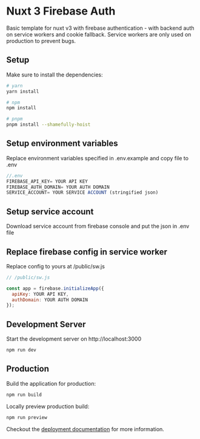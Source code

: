 # Nuxt 3 Firebase Auth

Basic template for nuxt v3 with firebase authentication - with backend auth on service workers and cookie fallback. Service workers are only used on production to prevent bugs.

## Setup

Make sure to install the dependencies:

```bash
# yarn
yarn install

# npm
npm install

# pnpm
pnpm install --shamefully-hoist
```

## Setup environment variables

Replace environment variables specified in .env.example and copy file to .env

```js
//.env
FIREBASE_API_KEY= YOUR API KEY
FIREBASE_AUTH_DOMAIN= YOUR AUTH DOMAIN
SERVICE_ACCOUNT= YOUR SERVICE ACCOUNT (stringified json)
```

## Setup service account

Download service account from firebase console and put the json in .env file

## Replace firebase config in service worker

Replace config to yours at /public/sw.js

```js
// /public/sw.js

const app = firebase.initializeApp({
  apiKey: YOUR API KEY,
  authDomain: YOUR AUTH DOMAIN
});
```

## Development Server

Start the development server on http://localhost:3000

```bash
npm run dev
```

## Production

Build the application for production:

```bash
npm run build
```

Locally preview production build:

```bash
npm run preview
```

Checkout the [deployment documentation](https://v3.nuxtjs.org/docs/deployment) for more information.
